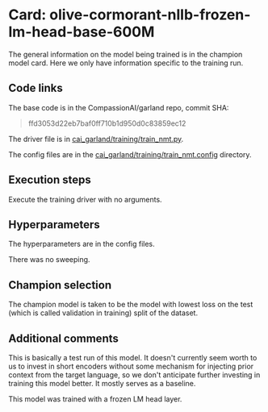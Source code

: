 # Card: olive-cormorant-nllb-frozen-lm-head-base-600M

The general information on the model being trained is in the champion model card. Here we only have information specific to the training run.

## Code links

The base code is in the CompassionAI/garland repo, commit SHA:

> ffd3053d22eb7baf0ff710b1d950d0c83859ec12

The driver file is in [cai_garland/training/train_nmt.py](https://github.com/CompassionAI/garland/blob/ffd3053d22eb7baf0ff710b1d950d0c83859ec12/cai_garland/training/train_nmt.py).

The config files are in the [cai_garland/training/train_nmt.config](https://github.com/CompassionAI/garland/blob/ffd3053d22eb7baf0ff710b1d950d0c83859ec12/cai_garland/training/train_nmt.config) directory.

## Execution steps

Execute the training driver with no arguments.

## Hyperparameters

The hyperparameters are in the config files.

There was no sweeping.

## Champion selection

The champion model is taken to be the model with lowest loss on the test (which is called validation in training) split of the dataset.

## Additional comments

This is basically a test run of this model. It doesn't currently seem worth to us to invest in short encoders without some mechanism for injecting prior context from the target language, so we don't anticipate further investing in training this model better. It mostly serves as a baseline.

This model was trained with a frozen LM head layer.